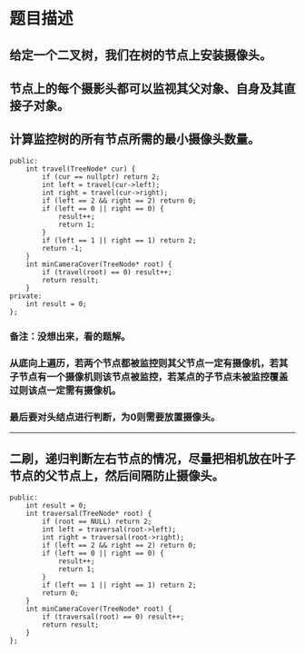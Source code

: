 # 题目描述
## 给定一个二叉树，我们在树的节点上安装摄像头。
## 节点上的每个摄影头都可以监视其父对象、自身及其直接子对象。
## 计算监控树的所有节点所需的最小摄像头数量。
```class Solution {
public:
    int travel(TreeNode* cur) {
        if (cur == nullptr) return 2;
        int left = travel(cur->left);
        int right = travel(cur->right);
        if (left == 2 && right == 2) return 0;
        if (left == 0 || right == 0) {
            result++;
            return 1;
        }
        if (left == 1 || right == 1) return 2;
        return -1;
    }
    int minCameraCover(TreeNode* root) {
        if (travel(root) == 0) result++;
        return result;
    }
private:
    int result = 0;
};
```
### **备注**：没想出来，看的题解。
### 从底向上遍历，若两个节点都被监控则其父节点一定有摄像机，若其子节点有一个摄像机则该节点被监控，若某点的子节点未被监控覆盖过则该点一定需有摄像机。
### 最后要对头结点进行判断，为0则需要放置摄像头。
***
## 二刷，递归判断左右节点的情况，尽量把相机放在叶子节点的父节点上，然后间隔防止摄像头。
```class Solution {
public:
    int result = 0;
    int traversal(TreeNode* root) {
        if (root == NULL) return 2;
        int left = traversal(root->left);
        int right = traversal(root->right);
        if (left == 2 && right == 2) return 0;
        if (left == 0 || right == 0) {
            result++;
            return 1;
        }
        if (left == 1 || right == 1) return 2;
        return 0;
    }
    int minCameraCover(TreeNode* root) {
        if (traversal(root) == 0) result++;
        return result;
    }
};
```
